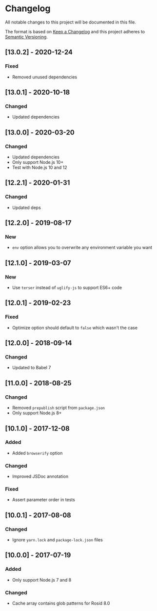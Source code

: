# Changelog

All notable changes to this project will be documented in this file.

The format is based on [Keep a Changelog](http://keepachangelog.com/en/1.0.0/) and this project adheres to [Semantic Versioning](http://semver.org/spec/v2.0.0.html).

## [13.0.2] - 2020-12-24

### Fixed

- Removed unused dependencies

## [13.0.1] - 2020-10-18

### Changed

- Updated dependencies

## [13.0.0] - 2020-03-20

### Changed

- Updated dependencies
- Only support Node.js 10+
- Test with Node.js 10 and 12

## [12.2.1] - 2020-01-31

### Changed

- Updated deps

## [12.2.0] - 2019-08-17

### New

- `env` option allows you to overwrite any environment variable you want

## [12.1.0] - 2019-03-07

### New

- Use `terser` instead of `uglify-js` to support ES6+ code

## [12.0.1] - 2019-02-23

### Fixed

- Optimize option should default to `false` which wasn't the case

## [12.0.0] - 2018-09-14

### Changed

- Updated to Babel 7

## [11.0.0] - 2018-08-25

### Changed

- Removed `prepublish` script from `package.json`
- Only support Node.js 8+

## [10.1.0] - 2017-12-08

### Added

- Added `browserify` option

### Changed

- Improved JSDoc annotation

### Fixed

- Assert parameter order in tests

## [10.0.1] - 2017-08-08

### Changed

- Ignore `yarn.lock` and `package-lock.json` files

## [10.0.0] - 2017-07-19

### Added

- Only support Node.js 7 and 8

### Changed

- Cache array contains glob patterns for Rosid 8.0